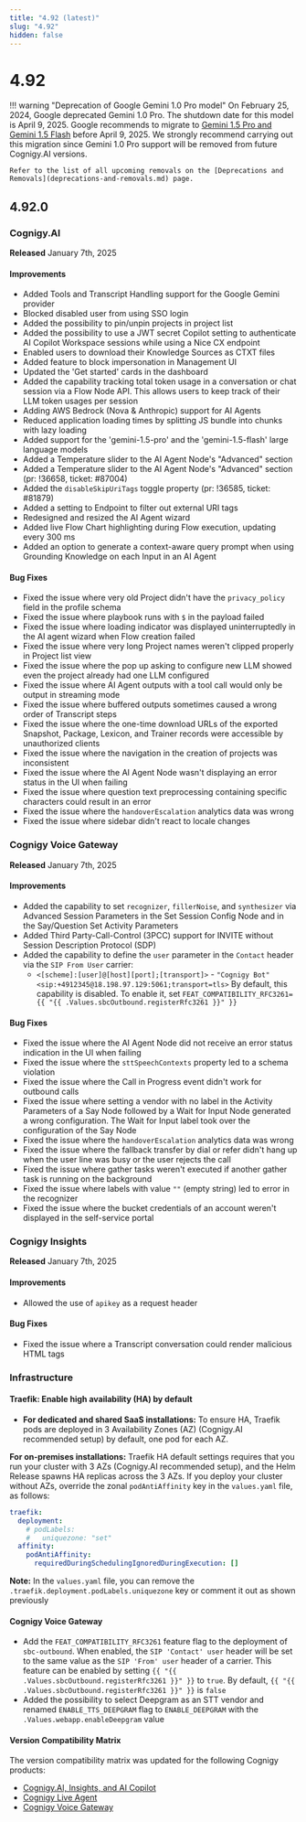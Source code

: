 ```yaml
---
title: "4.92 (latest)"
slug: "4.92"
hidden: false
---
```


# 4.92

!!! warning "Deprecation of Google Gemini 1.0 Pro model"
    On February 25, 2024, Google deprecated Gemini 1.0 Pro. The shutdown date for this model is April 9, 2025. Google recommends to migrate to [Gemini 1.5 Pro and Gemini 1.5 Flash](https://cloud.google.com/vertex-ai/generative-ai/docs/deprecations/gemini-1.0-pro) before April 9, 2025. We strongly recommend carrying out this migration since Gemini 1.0 Pro support will be removed from future Cognigy.AI versions.
   
    Refer to the list of all upcoming removals on the [Deprecations and Removals](deprecations-and-removals.md) page.

## 4.92.0

### Cognigy.AI

**Released** January 7th, 2025

#### Improvements

- Added Tools and Transcript Handling support for the Google Gemini provider
- Blocked disabled user from using SSO login
- Added the possibility to pin/unpin projects in project list
- Added the possibility to use a JWT secret Copilot setting to authenticate AI Copilot Workspace sessions while using a Nice CX endpoint
- Enabled users to download their Knowledge Sources as CTXT files
- Added feature to block impersonation in Management UI
- Updated the 'Get started' cards in the dashboard
- Added the capability tracking total token usage in a conversation or chat session via a Flow Node API. This allows users to keep track of their LLM token usages per session
- Adding AWS Bedrock (Nova & Anthropic) support for AI Agents
- Reduced application loading times by splitting JS bundle into chunks with lazy loading
- Added support for the 'gemini-1.5-pro' and the 'gemini-1.5-flash' large language models
- Added a Temperature slider to the AI Agent Node's "Advanced" section
- Added a Temperature slider to the AI Agent Node's "Advanced" section (pr: !36658, ticket: #87004)
- Added the `disableSkipUriTags` toggle property (pr: !36585, ticket: #81879)
- Added a setting to Endpoint to filter out external URI tags
- Redesigned and resized the AI Agent wizard
- Added live Flow Chart highlighting during Flow execution, updating every 300 ms
- Added an option to generate a context-aware query prompt when using Grounding Knowledge on each Input in an AI Agent

#### Bug Fixes

- Fixed the issue where very old Project didn't have the `privacy_policy` field in the profile schema
- Fixed the issue where playbook runs with `$` in the payload failed
- Fixed the issue where loading indicator was displayed uninterruptedly in the AI agent wizard when Flow creation failed
- Fixed the issue where very long Project names weren't clipped properly in Project list view
- Fixed the issue where the pop up asking to configure new LLM showed even the project already had one LLM configured
- Fixed the issue where AI Agent outputs with a tool call would only be output in streaming mode
- Fixed the issue where buffered outputs sometimes caused a wrong order of Transcript steps
- Fixed the issue where the one-time download URLs of the exported Snapshot, Package, Lexicon, and Trainer records were accessible by unauthorized clients
- Fixed the issue where the navigation in the creation of projects was inconsistent
- Fixed the issue where the AI Agent Node wasn't displaying an error status in the UI when failing
- Fixed the issue where question text preprocessing containing specific characters could result in an error
- Fixed the issue where the `handoverEscalation` analytics data was wrong
- Fixed the issue where sidebar didn't react to locale changes

### Cognigy Voice Gateway

**Released** January 7th, 2025

#### Improvements

- Added the capability to set `recognizer`, `fillerNoise`, and `synthesizer` via Advanced Session Parameters in the Set Session Config Node and in the Say/Question Set Activity Parameters
- Added Third Party-Call-Control (3PCC) support for INVITE without Session Description Protocol (SDP)
- Added the capability to define the `user` parameter in the `Contact` header via the `SIP From User` carrier:
    - `<[scheme]:[user]@[host][port];[transport]>` - `"Cognigy Bot" <sip:+4912345@18.198.97.129:5061;transport=tls>`
    By default, this capability is disabled. To enable it, set `FEAT_COMPATIBILITY_RFC3261={{ "{{ .Values.sbcOutbound.registerRfc3261 }}" }}`

#### Bug Fixes

- Fixed the issue where the AI Agent Node did not receive an error status indication in the UI when failing
- Fixed the issue where the `sttSpeechContexts` property led to a schema violation
- Fixed the issue where the Call in Progress event didn't work for outbound calls
- Fixed the issue where setting a vendor with no label in the Activity Parameters of a Say Node followed by a Wait for Input Node generated a wrong configuration. The Wait for Input label took over the configuration of the Say Node
- Fixed the issue where the `handoverEscalation` analytics data was wrong
- Fixed the issue where the fallback transfer by dial or refer didn't hang up when the user line was busy or the user rejects the call
- Fixed the issue where gather tasks weren't executed if another gather task is running on the background
- Fixed the issue where labels with value `""` (empty string) led to error in the recognizer
- Fixed the issue where the bucket credentials of an account weren't displayed in the self-service portal

### Cognigy Insights

**Released** January 7th, 2025

#### Improvements

- Allowed the use of `apikey` as a request header

#### Bug Fixes

- Fixed the issue where a Transcript conversation could render malicious HTML tags

### Infrastructure

#### Traefik: Enable high availability (HA) by default

- **For dedicated and shared SaaS installations:**
To ensure HA, Traefik pods are deployed in 3 Availability Zones (AZ) (Cognigy.AI recommended setup) by default, one pod for each AZ.

**For on-premises installations:**
Traefik HA default settings requires that you run your cluster with 3 AZs (Cognigy.AI recommended setup), and the Helm Release spawns HA replicas across the 3 AZs. If you deploy your cluster without AZs, override the zonal `podAntiAffinity` key in the `values.yaml` file, as follows:

```yaml
traefik:
  deployment:
    # podLabels:
    #   uniquezone: "set"
  affinity:
    podAntiAffinity:
      requiredDuringSchedulingIgnoredDuringExecution: []
```

**Note:** In the `values.yaml` file, you can remove the `.traefik.deployment.podLabels.uniquezone` key or comment it out as shown previously
   
#### Cognigy Voice Gateway

- Add the `FEAT_COMPATIBILITY_RFC3261` feature flag to the deployment of `sbc-outbound`. When enabled, the `SIP 'Contact' user` header will be set to the same value as the `SIP 'From' user` header of a carrier. This feature can be enabled by setting `{{ "{{ .Values.sbcOutbound.registerRfc3261 }}" }}` to `true`. By default, `{{ "{{ .Values.sbcOutbound.registerRfc3261 }}" }}` is `false`
- Added the possibility to select Deepgram as an STT vendor and renamed `ENABLE_TTS_DEEPGRAM` flag to `ENABLE_DEEPGRAM` with the `.Values.webapp.enableDeepgram` value 

#### Version Compatibility Matrix

The version compatibility matrix was updated for the following Cognigy products:

- [Cognigy.AI, Insights, and AI Copilot](../ai/installation/version-compatibility-matrix.md)
- [Cognigy Live Agent](../live-agent/installation/deployment/version-compatibility-matrix.md)
- [Cognigy Voice Gateway](../voice-gateway/installation/version-compatibility-matrix.md)